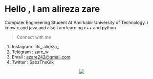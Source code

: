 # Hello , I am alireza zare

Computer Engineering Student At Amirkabir University of Technology.
i know c and java and also i am learning c++ and python
>Connect with me
 1. Instagram : its_.alireza_
 2. Telegram : zare_w
 3. Email : azare242@gmail.com
 4. Twitter : SabzTheGik

<div align="center"><img src="https://github-readme-stats.vercel.app/api?username=azare242&show_icons=true&count_private=true&hide_border=true" align="center" /></div>
